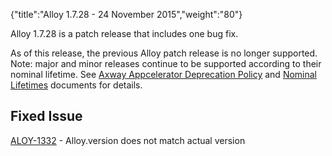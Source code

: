 {"title":"Alloy 1.7.28 - 24 November 2015","weight":"80"} 

Alloy 1.7.28 is a patch release that includes one bug fix.

As of this release, the previous Alloy patch release is no longer supported. Note: major and minor releases continue to be supported according to their nominal lifetime. See [Axway Appcelerator Deprecation Policy](/docs/appc/AMPLIFY_Appcelerator_Services_Overview/Axway_Appcelerator_Deprecation_Policy/) and [Nominal Lifetimes](/docs/appc/AMPLIFY_Appcelerator_Services_Overview/Axway_Appcelerator_Product_Lifecycle/#NominalLifetimes) documents for details.

## Fixed Issue

[ALOY-1332](https://jira.appcelerator.org/browse/ALOY-1332) - Alloy.version does not match actual version
